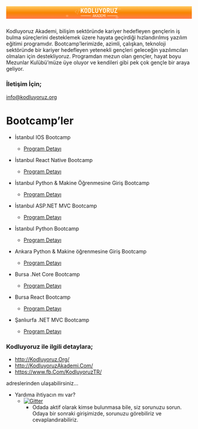 # <img src="bg_akademi.png" alt="https://www.kodluyoruz.org/" class="logo"/> 

Kodluyoruz Akademi, bilişim sektöründe kariyer hedefleyen gençlerin iş bulma süreçlerini desteklemek üzere hayata geçirdiği hızlandırılmış yazılım eğitimi programıdır. Bootcamp’lerimizde, azimli, çalışkan, teknoloji sektöründe bir kariyer hedefleyen yetenekli gençleri geleceğin yazılımcıları olmaları için destekliyoruz. Programdan mezun olan gençler, hayat boyu Mezunlar Kulübü’müze üye oluyor ve kendileri gibi pek çok gençle bir araya geliyor.

### İletişim İçin;
info@kodluyoruz.org


# Bootcamp’ler


* İstanbul IOS Bootcamp

  * [Program Detayı](https://kodluyoruz.github.io/Kodluyoruz-iOS-Bootcamp/)

* İstanbul React Native Bootcamp

  * [Program Detayı](https://github.com/yasinugrl/react-native-egitimi)


* İstanbul Python & Makine Öğrenmesine Giriş Bootcamp

  * [Program Detayı]( https://github.com/fuatbeser/python-programlamaya-giris)


* İstanbul ASP.NET MVC Bootcamp

  * [Program Detayı]( https://github.com/HBurakKaradag/aspnet-mvc-course/blob/master/README.md)

* İstanbul Python Bootcamp

  * [Program Detayı]( https://github.com/hakanyalcinkaya/kodluyoruz-org-python-ve-django-egitimi )

* Ankara Python & Makine öğrenmesine Giriş Bootcamp

  * [Program Detayı](https://github.com/fuatbeser/python-programlamaya-giriss)


* Bursa .Net Core Bootcamp

  * [Program Detayı](https://github.com/asafgunay/dotnet-core-mvc-web-api-course/blob/master/README.md)


* Bursa React Bootcamp

   * [Program Detayı](https://github.com/ftihsen/react-redux-course)


* Şanlıurfa .NET MVC Bootcamp

  * [Program Detayı](https://github.com/MKanbaz/.NET-MVC)











### Kodluyoruz ile ilgili detaylara;

* http://Kodluyoruz.Org/
* http://KodluyoruzAkademi.Com/
* https://www.fb.Com/KodluyoruzTR/

adreslerinden ulaşabilirsiniz...


* Yardıma ihtiyacın mı var?
    * [![Gitter](https://badges.gitter.im/Join%20Chat.svg)](https://gitter.im/Kodluyoruz-ORG/Lobby?utm_source=badge&utm_medium=badge&utm_campaign=pr-badge)
        * Odada aktif olarak kimse bulunmasa bile, siz sorunuzu sorun. Odaya bir sonraki girişimizde, sorunuzu görebiliriz ve cevaplandırabiliriz.
        






